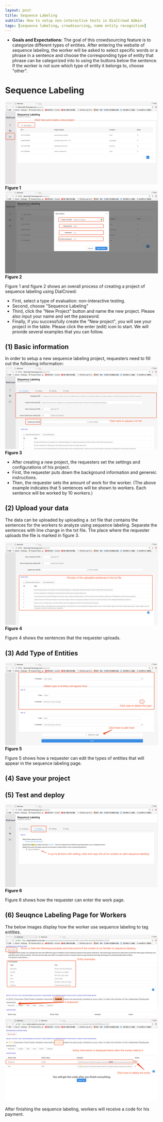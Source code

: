 ```yaml
---
layout: post
title: Sequence Labeling
subtitle: How to setup non-interactive tests in DialCrowd Admin
tags: [sequence labeling, crowdsourcing, name entity recognition]
---
```


-  **Goals and Expectations:** The goal of this crowdsourcing feature is to categorize different types of entities. After entering the website of sequence labeling, the worker will be asked to select specific words or a phrase in a sentence and choose the corresponding type of entity that phrase can be categorized into to using the buttons below the sentence. If the worker is not sure which type of entity it belongs to, choose "other".

# Sequence Labeling
![Image](../img/sl-1.jpg)
**Figure 1**
![Image](../img/sl-2.png)
**Figure 2**

Figure 1 and figure 2 shows an overall process of creating a project of sequence labeling using DialCrowd:

- First, select a type of evaluation: non-interactive testing.
- Second, choose "Sequence Labeling"
- Third, click the "New Project" button and name the new project. Please also input your name and set the password.
- Finally, if you successfully create the "New project", you will see your project in the table. Please click the enter (edit) icon to start. We will provide several examples that you can follow.

## (1) Basic information 
In order to setup a new sequence labeling project, requesters need to fill out the following information:
![Image](../img/sl-3.png)
**Figure 3**

- After creating a new project, the requesters set the settings and configurations of his project.
- First, the requester puts down the background information and genereic instructions.
- Then, the requester sets the amount of work for the worker. (The above example indicates that 5 sentences will be shown to workers. Each sentence will be worked by 10 workers.)

## (2) Upload your data
The data can be uploaded by uploading a .txt file that contains the sentences for the workers to analyze using sequence labeling. Separate the sentences with line change in the txt file. The place where the requester uploads the file is marked in figure 3.

![Image](../img/sl-4.png)
**Figure 4**

Figure 4 shows the sentences that the requester uploads.

## (3) Add Type of Entities
![Image](../img/sl-5.png)
**Figure 5**

Figure 5 shows how a requester can edit the types of entities that will appear in the sequence labeling page.

## (4) Save your project

## (5) Test and deploy
![Image](../img/sl-6.png)
**Figure 6**

Figure 6 shows how the requester can enter the work page.

## (6) Seuqnce Labeling Page for Workers
The below images display how the worker use sequence labeling to tag entities.
![Image](../img/sl-7.png)
![Image](../img/sq-8.png)

After finishing the sequence labeling, workers will receive a code for his payment.





